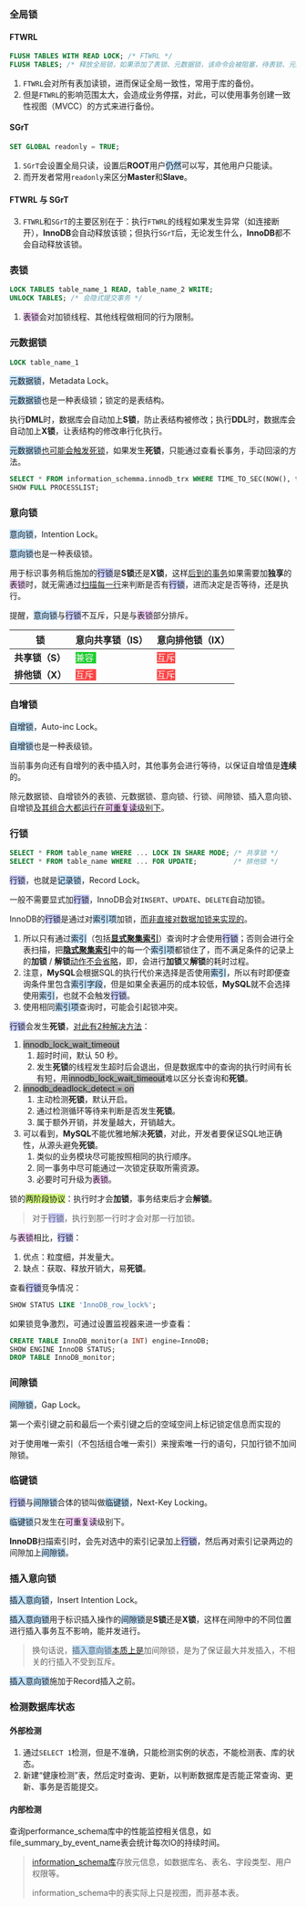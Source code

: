 ### 全局锁

#### FTWRL

```sql
FLUSH TABLES WITH READ LOCK; /* FTWRL */
FLUSH TABLES; /* 释放全局锁，如果添加了表锁、元数据锁，该命令会被阻塞，待表锁、元数据锁释放后才会执行；该命令还会刷新缓存 */
```

1. `FTWRL`会对所有表加读锁，进而保证全局一致性，常用于库的备份。
2. 但是`FTWRL`的影响范围太大，会造成业务停摆，对此，可以使用事务创建一致性视图（MVCC）的方式来进行备份。

#### SGrT

```sql
SET GLOBAL readonly = TRUE;
```

1. `SGrT`会设置全局只读，设置后**ROOT**用户<span style=background:#c2e2ff>仍然</span>可以写，其他用户只能读。
2. 而开发者常用`readonly`来区分**Master**和**Slave**。

#### FTWRL 与 SGrT

3. `FTWRL`和`SGrT`的主要区别在于：执行`FTWRL`的线程如果发生异常（如连接断开），**InnoDB**会自动释放该锁；但执行`SGrT`后，无论发生什么，**InnoDB**都不会自动释放该锁。



### 表锁

```sql
LOCK TABLES table_name_1 READ, table_name_2 WRITE;
UNLOCK TABLES; /* 会隐式提交事务 */
```

1. <span style=background:#f8d2ff>表锁</span>会对加锁线程、其他线程做相同的行为限制。



### 元数据锁

```sql
LOCK table_name_1
```

<span style=background:#c2e2ff>元数据锁</span>，Metadata Lock。

<span style=background:#c2e2ff>元数据锁</span>也是一种表级锁；锁定的是表结构。

执行**DML**时，数据库会自动加上**S锁**，防止表结构被修改；执行**DDL**时，数据库会自动加上**X锁**，让表结构的修改串行化执行。

<span style=background:#c2e2ff>元数据锁</span>[也可能会触发死锁](https://www.cnblogs.com/keme/p/11065025.html)，如果发生**死锁**，只能通过查看长事务，手动回滚的方法。

```sql
SELECT * FROM information_schemma.innodb_trx WHERE TIME_TO_SEC(NOW(), trx_started))>60\G;
SHOW FULL PROCESSLIST;
```



### 意向锁

<span style=background:#c2e2ff>意向锁</span>，Intention Lock。

<span style=background:#c2e2ff>意向锁</span>也是一种表级锁。

用于标识事务稍后施加的<span style=background:#c9ccff>行锁</span>是**S锁**还是**X锁**，这样<u>后到的事务</u>如果需要加**独享**的<span style=background:#f8d2ff>表锁</span>时，就无需通过<u>扫描每一行</u>来判断是否有<span style=background:#c9ccff>行锁</span>，进而决定是否等待，还是执行。

提醒，<span style=background:#c2e2ff>意向锁</span>与<span style=background:#c9ccff>行锁</span>不互斥，只是与<span style=background:#f8d2ff>表锁</span>部分排斥。

| 锁              | 意向共享锁（IS）                                        | 意向排他锁（IX）                                        |
| --------------- | ------------------------------------------------------- | ------------------------------------------------------- |
| **共享锁（S）** | <span style=background:#19d02a;color:#eee> 兼容 </span> | <span style=background:#ff4343;color:#eee> 互斥 </span> |
| **排他锁（X）** | <span style=background:#ff4343;color:#eee> 互斥 </span> | <span style=background:#ff4343;color:#eee> 互斥 </span> |



### 自增锁

<span style=background:#c2e2ff>自增锁</span>，Auto-inc Lock。

<span style=background:#c2e2ff>自增锁</span>也是一种表级锁。

当前事务向还有自增列的表中插入时，其他事务会进行等待，以保证自增值是**连续**的。

除元数据锁、自增锁外的表锁、元数据锁、意向锁、行锁、间隙锁、插入意向锁、自增锁[及其组合大都运行在<span style=background:#f8d2ff>可重复读</span>级别下](https://www.cnblogs.com/wangiqngpei557/p/12236155.html)。



### 行锁

```sql
SELECT * FROM table_name WHERE ... LOCK IN SHARE MODE; /* 共享锁 */
SELECT * FROM table_name WHERE ... FOR UPDATE;         /* 排他锁 */
```

<span style=background:#c9ccff>行锁</span>，也就是<span style=background:#c2e2ff>记录锁</span>，Record Lock。

一般不需要显式加<span style=background:#c9ccff>行锁</span>，InnoDB会对`INSERT`、`UPDATE`、`DELETE`自动加锁。

InnoDB的<span style=background:#c9ccff>行锁</span>是通过对<span style=background:#c2e2ff>索引项</span>加锁，[而非直接对数据加锁来实现的](https://blog.csdn.net/zcl_love_wx/article/details/81983267)。

1. 所以只有通过<span style=background:#c2e2ff>索引</span>（包括<u>**显式聚集索引**</u>）查询时才会使用<span style=background:#c9ccff>行锁</span>；否则会进行全表扫描，把<u>**隐式聚集索引**</u>中的每一个<span style=background:#c2e2ff>索引项</span>都锁住了，而不满足条件的记录上的**加锁** / **解锁**[动作不会省略](https://blog.csdn.net/zcl_love_wx/article/details/83305645)，即，会进行**加锁**又**解锁**的耗时过程。
2. 注意，**MySQL**会根据SQL的执行代价来选择是否使用<span style=background:#c2e2ff>索引</span>，所以有时即便查询条件里包含<span style=background:#c2e2ff>索引字段</span>，但是如果全表遍历的成本较低，**MySQL**就不会选择使用<span style=background:#c2e2ff>索引</span>，也就不会触发<span style=background:#c9ccff>行锁</span>。
3. 使用相同<span style=background:#c2e2ff>索引项</span>查询时，可能会引起锁冲突。

<span style=background:#c9ccff>行锁</span>会发生**死锁**，[对此有2种解决方法](https://juejin.cn/post/6844904132046749710)：

1. <span style=background:#b3b3b3>innodb_lock_wait_timeout</span>
   1. 超时时间，默认 50 秒。
   2. 发生**死锁**的线程发生超时后会退出，但是数据库中的查询的执行时间有长有短，用<span style=background:#b3b3b3>innodb_lock_wait_timeout</span>难以区分长查询和**死锁**。
2. <span style=background:#b3b3b3>innodb_deadlock_detect = on</span>
   1. 主动检测**死锁**，默认开启。
   2. 通过检测循环等待来判断是否发生**死锁**。
   3. 属于额外开销，并发量越大，开销越大。
3. 可以看到，**MySQL**不能优雅地解决**死锁**，对此，开发者要保证SQL地正确性，从源头避免**死锁**。
   1. 类似的业务模块尽可能按照相同的执行顺序。
   2. 同一事务中尽可能通过一次锁定获取所需资源。
   3. 必要时可升级为<span style=background:#f8d2ff>表锁</span>。

锁的<span style=background:#d4fe7f>两阶段协议</span>：执行时才会**加锁**，事务结束后才会**解锁**。

> 对于<span style=background:#c9ccff>行锁</span>，执行到那一行时才会对那一行加锁。

与<span style=background:#f8d2ff>表锁</span>相比，<span style=background:#c9ccff>行锁</span>：

1. 优点：粒度细，并发量大。
2. 缺点：获取、释放开销大，易**死锁**。

查看<span style=background:#c9ccff>行锁</span>竞争情况：

```sql
SHOW STATUS LIKE 'InnoDB_row_lock%';
```

如果锁竞争激烈，可通过设置监视器来进一步查看：

```sql
CREATE TABLE InnoDB_monitor(a INT) engine=InnoDB;
SHOW ENGINE InnoDB STATUS;
DROP TABLE InnoDB_monitor;
```



### 间隙锁

<span style=background:#c2e2ff>间隙锁</span>，Gap Lock。

第一个索引键之前和最后一个索引键之后的空域空间上标记锁定信息而实现的

对于使用唯一索引（不包括组合唯一索引）来搜索唯一行的语句，只加行锁不加间隙锁。



### 临键锁

<span style=background:#c9ccff>行锁</span>与<span style=background:#c2e2ff>间隙锁</span>合体的锁叫做<span style=background:#c2e2ff>临键锁</span>，Next-Key Locking。

<span style=background:#c2e2ff>临键锁</span>只发生在<span style=background:#f8d2ff>可重复读</span>级别下。

**InnoDB**扫描索引时，会先对选中的索引记录加上<span style=background:#c9ccff>行锁</span>，然后再对索引记录两边的间隙加上<span style=background:#c2e2ff>间隙锁</span>。



### 插入意向锁

<span style=background:#c2e2ff>插入意向锁</span>，Insert Intention Lock。

<span style=background:#c2e2ff>插入意向锁</span>用于标识插入操作的<span style=background:#c2e2ff>间隙锁</span>是**S锁**还是**X锁**，这样在间隙中的不同位置进行插入事务互不影响，能并发进行。

> 换句话说，<span style=background:#c2e2ff>插入意向锁</span>[本质上是](https://www.cnblogs.com/wangiqngpei557/p/12236155.html)加间隙锁，是为了保证最大并发插入，不相关的行插入不受到互斥。

<span style=background:#c2e2ff>插入意向锁</span>施加于Record插入之前。



### 检测数据库状态

#### 外部检测

1. 通过`SELECT 1`检测，但是不准确，只能检测实例的状态，不能检测表、库的状态。
2. 新建“健康检测”表，然后定时查询、更新，以判断数据库是否能正常查询、更新、事务是否能提交。

#### 内部检测

查询performance_schema库中的性能监控相关信息，如file_summary_by_event_name表会统计每次IO的持续时间。

> [information_schema库](https://blog.csdn.net/kikajack/article/details/80065753)存放元信息，如数据库名、表名、字段类型、用户权限等。
>
> information_schema中的表实际上只是视图，而非基本表。

